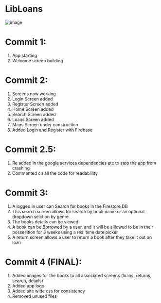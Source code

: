 # LibLoans

![image](https://github.com/user-attachments/assets/888bc949-544e-4b8d-8e84-288bdb28bf43)




# Commit 1: 
 
1. App starting
2. Welcome screen building


# Commit 2: 

1. Screens now working
2. Login Screen added
3. Register Screen added
4. Home Screen added
5. Search Screen added
6. Loans Screen added
7. Maps Screen under construction
8. Added Login and Register with Firebase
   
# Commit 2.5: 

1. Re added in the google services dependencies etc to stop the app from crashing
2. Commented on all the code for readablility 


# Commit 3: 

1. A logged in user can Search for books in the Firestore DB
2. This search screen allows for search by book name or an optional dropdown selction by genre
3. The books details can be viewed
4. A book can be Borrowed by a user, and it will be alllowed to be in their possesition for 3 weeks using a real time date picker
5. A return screen allows a user to return a book after they take it out on loan


# Commit 4 (FINAL): 

1. Added images for the books to all associated screens (loans, returns, search, details)
2. Added app logo
3. Added site wide css for consistency
4. Removed unused files
